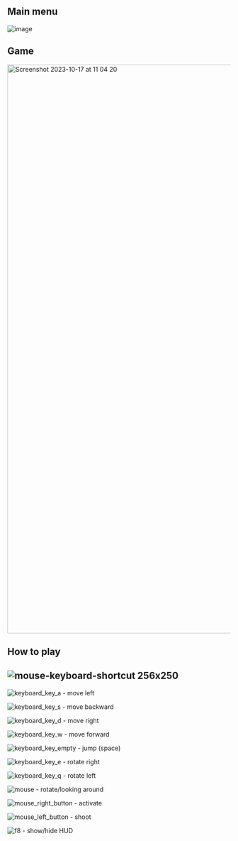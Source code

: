 ## Main menu
![image](https://github.com/xhelp00/cub3d/assets/111277585/e85bedcb-00d9-4ba8-9092-a57506ebd20d)

## Game
<img width="1281" alt="Screenshot 2023-10-17 at 11 04 20" src="https://github.com/xhelp00/cub3d/assets/111277585/354f9958-acfb-44f9-8e77-e4453d477ce3">

## How to play
![mouse-keyboard-shortcut 256x250](https://github.com/xhelp00/cub3d/assets/111277585/09debf6c-3ef1-4fb2-861c-2c8c88814ffc)
-------------------------------------------------

![keyboard_key_a](https://github.com/xhelp00/cub3d/assets/111277585/0c5b271d-24e7-4b72-921b-1626889e351e) - move left

![keyboard_key_s](https://github.com/xhelp00/cub3d/assets/111277585/a0f03115-adf3-4cc3-8f68-96c8913fa85d) - move backward

![keyboard_key_d](https://github.com/xhelp00/cub3d/assets/111277585/1e2a591c-d159-4264-9cae-55a24603f60d) - move right

![keyboard_key_w](https://github.com/xhelp00/cub3d/assets/111277585/5c27a35b-5ea9-4975-bbd2-fd37be900d1c) - move forward

![keyboard_key_empty](https://github.com/xhelp00/cub3d/assets/111277585/65ca79e9-1fd2-4176-b738-15f020716c5c) - jump (space)

![keyboard_key_e](https://github.com/xhelp00/cub3d/assets/111277585/dda8353e-2bdf-40f8-9c5a-e079138a455a) - rotate right

![keyboard_key_q](https://github.com/xhelp00/cub3d/assets/111277585/49a071f5-6cef-4959-ae6b-77a8c9d0bdab) - rotate left

![mouse](https://github.com/xhelp00/cub3d/assets/111277585/c4d914c7-1fe7-4b24-bbe0-47e104f130b5) - rotate/looking around

![mouse_right_button](https://github.com/xhelp00/cub3d/assets/111277585/2151ea5c-e38d-4802-9ec4-25686a2ba670) - activate 

![mouse_left_button](https://github.com/xhelp00/cub3d/assets/111277585/3fff35a5-2d11-43a2-915c-79d02bda4433) - shoot

![f8](https://github.com/xhelp00/cub3d/assets/111277585/077c49a5-cae8-4a75-9825-a127fe8980ba) - show/hide HUD
